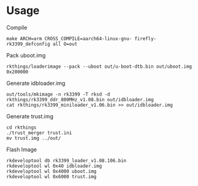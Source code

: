 # Usage

Compile

	make ARCH=arm CROSS_COMPILE=aarch64-linux-gnu- firefly-rk3399_defconfig all O=out

Pack uboot.img

	rkthings/loaderimage --pack --uboot out/u-boot-dtb.bin out/uboot.img 0x200000

Generate idbloader.img

	out/tools/mkimage -n rk3399 -T rksd -d rkthings/rk3399_ddr_800MHz_v1.08.bin out/idbloader.img
	cat rkthings/rk3399_miniloader_v1.06.bin >> out/idbloader.img

Generate trust.img

	cd rkthings
	./trust_merger trust.ini
	mv trust.img ../out/

Flash Image

	rkdeveloptool db rk3399_loader_v1.08.106.bin
	rkdeveloptool wl 0x40 idbloader.img
	rkdeveloptool wl 0x4000 uboot.img
	rkdeveloptool wl 0x6000 trust.img
